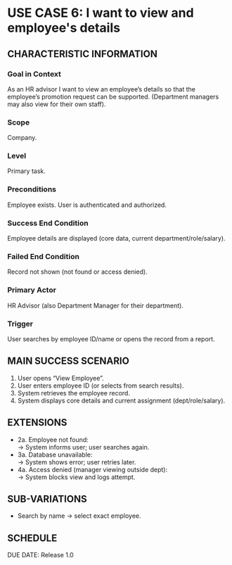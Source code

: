 # USE CASE 6: I want to view and employee's details

## CHARACTERISTIC INFORMATION

### Goal in Context
As an HR advisor I want to view an employee’s details so that the employee’s promotion request can be supported.
(Department managers may also view for their own staff).
### Scope
Company.
### Level
Primary task.

### Preconditions
Employee exists. User is authenticated and authorized.

### Success End Condition
Employee details are displayed (core data, current department/role/salary).

### Failed End Condition
Record not shown (not found or access denied).

### Primary Actor
HR Advisor (also Department Manager for their department).

### Trigger
User searches by employee ID/name or opens the record from a report.

## MAIN SUCCESS SCENARIO
1. User opens “View Employee”.
2. User enters employee ID (or selects from search results).
3. System retrieves the employee record.
4. System displays core details and current assignment (dept/role/salary).

## EXTENSIONS
- 2a. Employee not found:  
  -> System informs user; user searches again.
- 3a. Database unavailable:  
  -> System shows error; user retries later.
- 4a. Access denied (manager viewing outside dept):  
  -> System blocks view and logs attempt.

## SUB-VARIATIONS
- Search by name -> select exact employee.

## SCHEDULE
DUE DATE: Release 1.0

